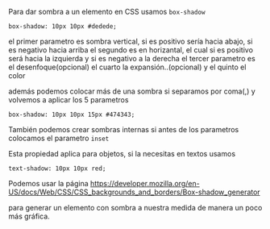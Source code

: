 Para dar sombra a un elemento en CSS usamos `box-shadow`

```
box-shadow: 10px 10px #dedede;
```
el primer parametro es sombra vertical, si es positivo sería hacia abajo, si es negativo hacia arriba
el segundo es en horizantal, el cual si es positivo será hacia la izquierda y si es negativo a la derecha
el tercer parametro es el desenfoque(opcional)
el cuarto la expansión..(opcional)
y el quinto el color

además podemos colocar más de una sombra si separamos por coma(,) y volvemos a aplicar los 5 parametros

```
box-shadow: 10px 10px 15px #474343;
```

También podemos crear sombras internas si antes de los parametros colocamos el parametro `inset`



Esta propiedad aplica para objetos, si la necesitas en textos usamos

`text-shadow: 10px 10px red;`


Podemos usar la página https://developer.mozilla.org/en-US/docs/Web/CSS/CSS_backgrounds_and_borders/Box-shadow_generator

para generar un elemento con sombra a nuestra medida de manera un poco más gráfica.

